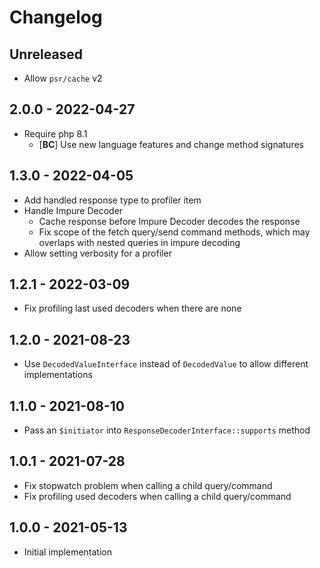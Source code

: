 # Changelog

<!-- There should always be "Unreleased" section at the beginning. -->

## Unreleased
- Allow `psr/cache` v2

## 2.0.0 - 2022-04-27
- Require php 8.1
  - [**BC**] Use new language features and change method signatures

## 1.3.0 - 2022-04-05
- Add handled response type to profiler item
- Handle Impure Decoder
  - Cache response before Impure Decoder decodes the response
  - Fix scope of the fetch query/send command methods, which may overlaps with nested queries in impure decoding
- Allow setting verbosity for a profiler

## 1.2.1 - 2022-03-09
- Fix profiling last used decoders when there are none

## 1.2.0 - 2021-08-23
- Use `DecodedValueInterface` instead of `DecodedValue` to allow different implementations

## 1.1.0 - 2021-08-10
- Pass an `$initiator` into `ResponseDecoderInterface::supports` method

## 1.0.1 - 2021-07-28
- Fix stopwatch problem when calling a child query/command
- Fix profiling used decoders when calling a child query/command

## 1.0.0 - 2021-05-13
- Initial implementation
